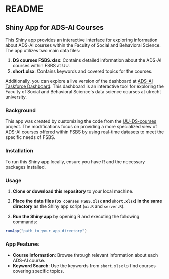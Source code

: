# README

## Shiny App for ADS-AI Courses

This Shiny app provides an interactive interface for exploring information about ADS-AI courses within the Faculty of Social and Behavioral Science. The app utilizes two main data files:

1. **DS courses FSBS.xlsx**: Contains detailed information about the ADS-AI courses within FSBS at UU.
2. **short.xlsx**: Contains keywords and covered topics for the courses.

Additionally, you can explore a live version of the dashboard at [ADS-AI Taskforce Dashboard](https://tshahedi.shinyapps.io/ads-ai-taskforce/). This dashboard is an interactive tool for exploring the Faculty of Social and Behavioral Science's data science courses at utrecht university.

### Background
This app was created by customizing the code from the [UU-DS-courses](https://github.com/a-dacko/UU-DS-courses) project. The modifications focus on providing a more specialized view of ADS-AI courses offered within FSBS by using real-time datasets to meet the specific needs of FSBS.

### Installation

To run this Shiny app locally, ensure you have R and the necessary packages installed.

### Usage

1. **Clone or download this repository** to your local machine.

2. **Place the data files (`DS courses FSBS.xlsx` and `short.xlsx`) in the same directory** as the Shiny app script (`ui.R` and `server.R`).

3. **Run the Shiny app** by opening R and executing the following commands:

```R
runApp("path_to_your_app_directory")
```

### App Features

- **Course Information**: Browse through relevant information about each ADS-AI course.
- **Keyword Search**: Use the keywords from `short.xlsx` to find courses covering specific topics.
